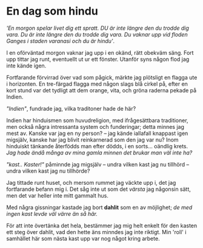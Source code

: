 # En dag som hindu

_'En morgon spelar livet dig ett spratt. DU är inte längre den du trodde dig vara. Du är inte längre den du trodde dig vara. Du vaknar upp vid floden Ganges i staden varanasi och du är hindu'_.

I en oförväntad morgon vaknar jag upp i en okänd, rätt obekväm säng. Fort upp tittar jag runt, eventuellt ut ur ett fönster. Utanför syns någon flod jag inte kände igen.

Fortfarande förvirrad över vad som pågick, märkte jag plötsligt en flagga ute i horizonten. En tre-färgad flagga med någon slags blå cirkel på, efter en kort stund var det tydligt att dem orange, vita, och gröna raderna pekade på Indien.

_"Indien"_, fundrade jag, vilka traditoner hade de här?

Indien har hinduismen som huvudreligion, med ifrågesättbara traditioner, men också några intressanta system och funderingar; detta minnes jag mest av. Kanske var jag en ny person? – jag kände iallafall knappast igen migsjälv, kanske har jag blivit reinkarnerad som den jag var nu? Inom hinduiskt tänkande återfödds man efter dödds, i en sorts... oändlig krets. _Jag hade ändå många av mina gamla minnen det brukar man väl inte ha?_

_"kast.. Kaster!"_ påminnde jag migsjälv – undra vilken kast jag nu tillhörd – undra vilken kast jag nu tillhörde?

Jag tittade runt huset, och mersom rummet jag väckte upp i, det jag fortfarande befann mig i. Det såg inte ut som det _värsta_ jag någonsin sätt, men det var heller inte mitt gammalt hus.

Med några gissningar kastade jag bort **dahlit** som en av möjlighet; _de med ingen kast levde väl värre än så här._

För att inte övertänka det hela, bestämmer jag mig helt enkelt för den kasten ett steg över dahlit, vad den hette äns minndes jag inte riktigt. Min 'roll' i samhället här som nästa kast upp var nog något kring arbete.
